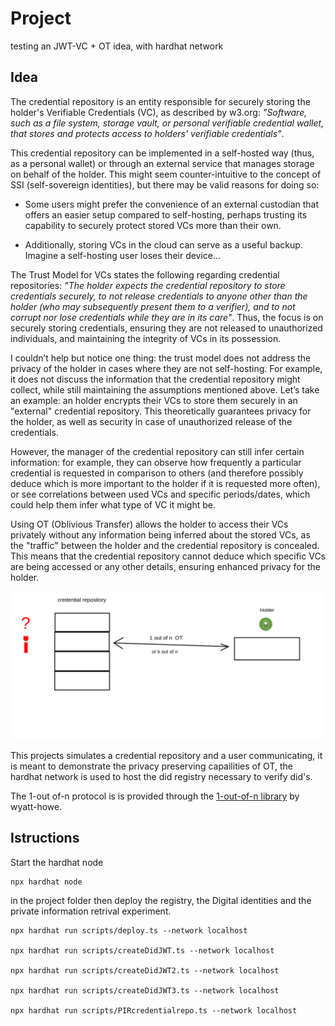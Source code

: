 # Project

testing an JWT-VC + OT idea, with hardhat network

## Idea 
The credential repository is an entity responsible for securely storing the holder's Verifiable Credentials (VC), as described by w3.org: *"Software, such as a file system, storage vault, or personal verifiable credential wallet, that stores and protects access to holders' verifiable credentials"*.

This credential repository can be implemented in a self-hosted way (thus, as a personal wallet) or through an external service that manages storage on behalf of the holder. This might seem counter-intuitive to the concept of SSI (self-sovereign identities), but there may be valid reasons for doing so:

- Some users might prefer the convenience of an external custodian that offers an easier setup compared to self-hosting, perhaps trusting its capability to securely protect stored VCs more than their own.

- Additionally, storing VCs in the cloud can serve as a useful backup. Imagine a self-hosting user loses their device...

The Trust Model for VCs states the following regarding credential repositories: *"The holder expects the credential repository to store credentials securely, to not release credentials to anyone other than the holder (who may subsequently present them to a verifier), and to not corrupt nor lose credentials while they are in its care"*. Thus, the focus is on securely storing credentials, ensuring they are not released to unauthorized individuals, and maintaining the integrity of VCs in its possession.

I couldn’t help but notice one thing: the trust model does not address the privacy of the holder in cases where they are not self-hosting. For example, it does not discuss the information that the credential repository might collect, while still maintaining the assumptions mentioned above. Let’s take an example: an holder encrypts their VCs to store them securely in an "external" credential repository. This theoretically guarantees privacy for the holder, as well as security in case of unauthorized release of the credentials. 

However, the manager of the credential repository can still infer certain information: for example, they can observe how frequently a particular credential is requested in comparison to others (and therefore possibly deduce which is more important to the holder if it is requested more often), or see correlations between used VCs and specific periods/dates, which could help them infer what type of VC it might be.

Using OT (Oblivious Transfer) allows the holder to access their VCs privately without any information being inferred about the stored VCs, as the "traffic" between the holder and the credential repository is concealed. This means that the credential repository cannot deduce which specific VCs are being accessed or any other details, ensuring enhanced privacy for the holder.

![cred repo schema](./schema%20credential%20repository.png)

This projects simulates a credential repository and a user communicating, it is meant to demonstrate the privacy preserving capailities of OT, the hardhat network is used to host the did registry necessary to verify did's.

The 1-out of-n protocol is is provided through the [1-out-of-n library](https://github.com/wyatt-howe/1-out-of-n) by wyatt-howe.

## Istructions
Start the hardhat node

    npx hardhat node

in the project folder then deploy the registry, the Digital identities and the private information retrival experiment.

    npx hardhat run scripts/deploy.ts --network localhost

    npx hardhat run scripts/createDidJWT.ts --network localhost

    npx hardhat run scripts/createDidJWT2.ts --network localhost

    npx hardhat run scripts/createDidJWT3.ts --network localhost

    npx hardhat run scripts/PIRcredentialrepo.ts --network localhost

